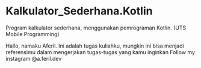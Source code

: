 # Kalkulator_Sederhana.Kotlin
Program kalkulator sederhana, menggunakan pemrograman Kotlin. (UTS Mobile Programming)

Hallo, namaku Aferil. Ini adalah tugas kuliahku, mungkin ini bisa menjadi referensimu dalam mengerjakan tugas-tugas yang kamu inginkan 
Follow my instagram @a.feril.dev
